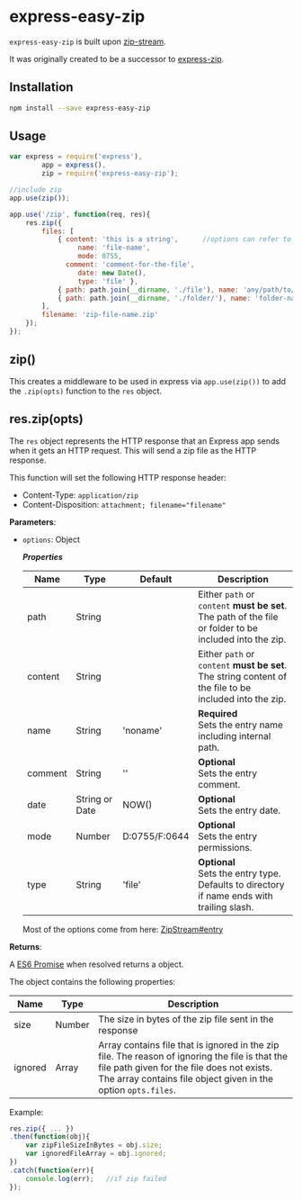 # express-easy-zip

`express-easy-zip` is built upon [zip-stream](https://www.npmjs.com/package/zip-stream).

It was originally created to be a successor to [express-zip](https://www.npmjs.com/package/express-zip).

## Installation

```bash
npm install --save express-easy-zip
```

## Usage

```javascript
var express = require('express'),
        app = express(),
        zip = require('express-easy-zip');

//include zip
app.use(zip());

app.use('/zip', function(req, res){
    res.zip({
        files: [
            { content: 'this is a string',      //options can refer to [http://archiverjs.com/zip-stream/ZipStream.html#entry](http://archiverjs.com/zip-stream/ZipStream.html#entry)
                 name: 'file-name',
                 mode: 0755,
              comment: 'comment-for-the-file',
                 date: new Date(),
                 type: 'file' },
            { path: path.join(__dirname, './file'), name: 'any/path/to/file' }, //can be a file
            { path: path.join(__dirname, './folder/'), name: 'folder-name' }    //or a folder
        ],
        filename: 'zip-file-name.zip'
    });
});
```

## zip()
This creates a middleware to be used in express via `app.use(zip())` to add the `.zip(opts)` function to the `res` object.

## res.zip(opts)

The `res` object represents the HTTP response that an Express app sends when it gets an HTTP request.
This will send a zip file as the HTTP response.

This function will set the following HTTP response header:

* Content-Type: `application/zip`
* Content-Disposition: `attachment; filename="filename"`

**Parameters**:

* `options`: Object
	
	***Properties***
	
	Name | Type | Default | Description
	---|---|---|---
	path | String |  | Either `path` or `content` **must be set**. <br>The path of the file or folder to be included into the zip.
	content | String | | Either `path` or `content` **must be set**. <br>The string content of the file to be included into the zip.
	name | String | 'noname' | **Required**<br> Sets the entry name including internal path.
	comment | String | '' | **Optional**<br> Sets the entry comment.
	date | String or Date | NOW() | **Optional**<br>Sets the entry date.
	mode | Number | D:0755/F:0644	 | **Optional**<br>Sets the entry permissions.
	type | String | 'file' | **Optional**<br>Sets the entry type. Defaults to directory if name ends with trailing slash.
	
	Most of the options come from here: [ZipStream#entry](http://archiverjs.com/zip-stream/ZipStream.html#entry)
	
**Returns**:

A [ES6 Promise](https://www.npmjs.com/package/es6-promise) when resolved returns a object.

The object contains the following properties:

Name | Type | Description
---|---|---
size | Number | The size in bytes of the zip file sent in the response
ignored | Array | Array contains file that is ignored in the zip file. The reason of ignoring the file is that the file path given for the file does not exists.<br> The array contains file object given in the option `opts.files`.

Example:

```javascript
res.zip({ ... })
.then(function(obj){
	var zipFileSizeInBytes = obj.size;
	var ignoredFileArray = obj.ignored;
})
.catch(function(err){
	console.log(err);	//if zip failed
});
```